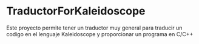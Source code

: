 # TraductorForKaleidoscope
Este proyecto permite tener un traductor muy general para traducir un codigo en el lenguaje Kaleidoscope y proporcionar un programa en C/C++
